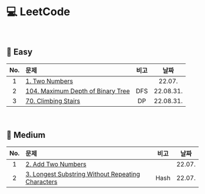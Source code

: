 # 💻 LeetCode
</br>

## 🏅 Easy </br>

|No.|문제|비고|날짜|
|:---:|:---|:---:|:---:|
|1|<a href="https://github.com/ryusuz/algorithm/blob/master/leetcode/Easy/TwoSum/TwoSum.cpp">1. Two Numbers</a>||22.07.|
|2|<a href="https://github.com/ryusuz/algorithm/blob/master/leetcode/Easy/MaximumDepthofBinaryTree/MaximumDepthofBinaryTree.cpp">104. Maximum Depth of Binary Tree</a>|DFS|22.08.31.|
|3|<a href="https://github.com/ryusuz/algorithm/blob/master/leetcode/Easy/ClimbingStairs/ClimbingStairs.cpp">70. Climbing Stairs</a>|DP|22.08.31.|

</br>

## 🏅 Medium </br>

|No.|문제|비고|날짜|
|:---:|:---|:---:|:---:|
|1|<a href="https://github.com/ryusuz/algorithm/blob/master/leetcode/Medium/AddTwoNumbers/AddTwoNumbers.cpp">2. Add Two Numbers</a>||22.07.|
|2|<a href="https://github.com/ryusuz/algorithm/blob/master/leetcode/Medium/LongestSubstringWithoutRepeatingCharacters/LongestSubstringWithoutRepeating Characters.cpp">3. Longest Substring Without Repeating Characters</a>|Hash|22.07.|



